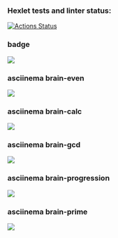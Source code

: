 ### Hexlet tests and linter status:
[![Actions Status](https://github.com/Darya0712/qa-auto-engineer-javascript-project-44/actions/workflows/hexlet-check.yml/badge.svg)](https://github.com/Darya0712/qa-auto-engineer-javascript-project-44/actions)

### badge 
<a href="https://codeclimate.com/github/Darya0712/qa-auto-engineer-javascript-project-44/maintainability"><img src="https://api.codeclimate.com/v1/badges/1c0b88f96cc58ded0708/maintainability" /></a>

### asciinema brain-even
<a href="https://asciinema.org/a/JW2CMMHSF5Qwz1k3ahHyn3FmL" target="_blank"><img src="https://asciinema.org/a/JW2CMMHSF5Qwz1k3ahHyn3FmL.svg" /></a>

### asciinema brain-calc
<a href="https://asciinema.org/a/qBC4z9omTxtcmo9niLQqEkuZu" target="_blank"><img src="https://asciinema.org/a/qBC4z9omTxtcmo9niLQqEkuZu.svg" /></a>


### asciinema brain-gcd
<a href="https://asciinema.org/a/9plZT7QCzniQxoutBU5E7YXmE" target="_blank"><img src="https://asciinema.org/a/9plZT7QCzniQxoutBU5E7YXmE.svg" /></a>

### asciinema brain-progression 
<a href="https://asciinema.org/a/PNkg5eBIcTZG7zQXLZhW5RaCf" target="_blank"><img src="https://asciinema.org/a/PNkg5eBIcTZG7zQXLZhW5RaCf.svg" /></a>

### asciinema brain-prime 
<a href="https://asciinema.org/a/q9X5HwAMt2e0TtMeJZHc2SzPR" target="_blank"><img src="https://asciinema.org/a/q9X5HwAMt2e0TtMeJZHc2SzPR.svg" /></a>